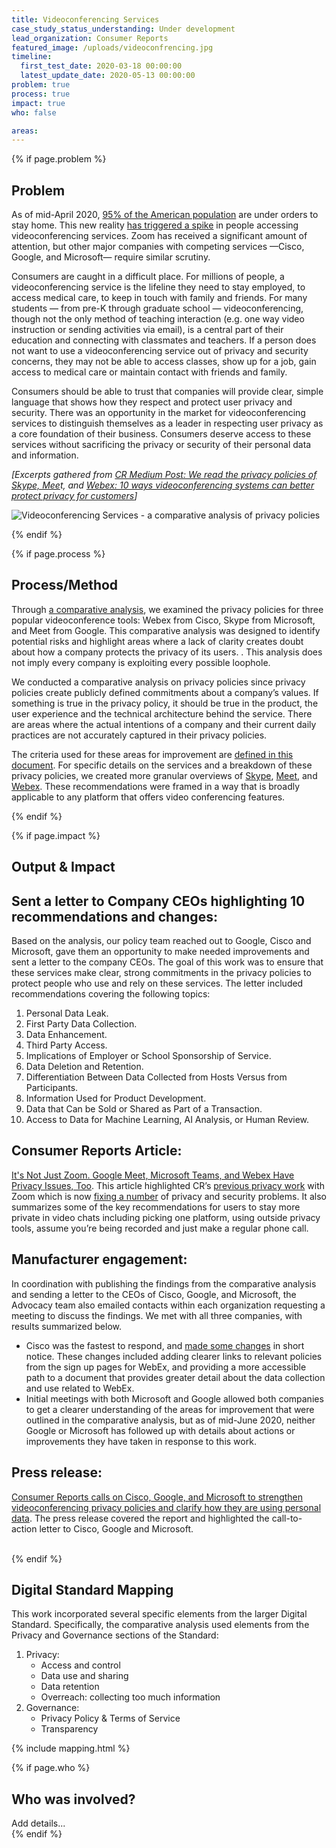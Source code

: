 ```yaml
---
title: Videoconferencing Services
case_study_status_understanding: Under development
lead_organization: Consumer Reports
featured_image: /uploads/videoconfrencing.jpg
timeline:
  first_test_date: 2020-03-18 00:00:00
  latest_update_date: 2020-05-13 00:00:00
problem: true
process: true
impact: true
who: false

areas:
---
```



{% if page.problem %}
<section>
  <div class="container">
    <div class="row">
      <div class="col-12 col-lg-4 text-lg-right ">
        <div class="sticky-top">
          <h2 class="editable h1">Problem</h2>
          <div class="editable"></div>
        </div>
      </div>
      <div class="col-12 col-lg-8 ">
        <div class="editable mt-3">
    <p>As of mid-April 2020, <a target="_blank" rel="noopener"
    href="https://www.nytimes.com/interactive/2020/us/coronavirus-stay-at-home-order.html">95%
    of the American population</a> are under orders to stay home. This new
    reality <a target="_blank" rel="noopener"
    href="https://www.appannie.com/en/insights/market-data/video-conferencing-apps-surge-coronavirus/">has
    triggered a spike</a> in people accessing videoconferencing services. Zoom
    has received a significant amount of attention, but other major companies
    with competing services &mdash;Cisco, Google, and Microsoft&mdash; require
    similar scrutiny.</p><p>Consumers are caught in a difficult place. For
    millions of people, a videoconferencing service is the lifeline they need to
    stay employed, to access medical care, to keep in touch with family and
    friends. For many students &mdash; from pre-K through graduate school
    &mdash; videoconferencing, though not the only method of teaching
    interaction (e.g. one way video instruction or sending activities via
    email), is a central part of their education and connecting with classmates
    and teachers. If a person does not want to use a videoconferencing service
    out of privacy and security concerns, they may not be able to access
    classes, show up for a job, gain access to medical care or maintain contact
    with friends and family.</p><p>Consumers should be able to trust that
    companies will provide clear, simple language that shows how they respect
    and protect user privacy and security. There was an opportunity in the
    market for videoconferencing services to distinguish themselves as a leader
    in respecting user privacy as a core foundation of their business. Consumers
    deserve access to these services without sacrificing the privacy or security
    of their personal data and information.&nbsp;</p><p><em>[Excerpts gathered
    from <a target="_blank" rel="noopener"
    href="https://medium.com/cr-digital-lab/skype-meet-webex-videoconference-privacy-845bc8360fd3">CR
    Medium Post: We read the privacy policies of Skype, Mee</a>t, and <a
    target="_blank" rel="noopener"
    href="https://medium.com/cr-digital-lab/skype-meet-webex-videoconference-privacy-845bc8360fd3">Webex:
    10 ways videoconferencing systems can better protect privacy for
    customers</a>]</em></p>
    <p>
      <img src="/uploads/mapping-01-inline.png" alt="Videoconferencing Services - a comparative analysis of privacy policies"/>
    </p>
        </div>
      </div>
    </div>
  </div>
</section>
{% endif %}

{% if page.process %}
<section class="bg-grey">
  <div class="container">
    <div class="row">
      <div class="col-12 col-lg-4 text-lg-right">
        <div class="sticky-top">
          <h2 class="editable h1">Process/Method</h2>
          <div class="editable"></div>
        </div>
      </div>
      <div class="col-12 col-lg-8">
        <div class="editable mt-3">
    <p>Through <a target="_blank" rel="noopener"
    href="https://medium.com/cr-digital-lab/skype-meet-webex-videoconference-privacy-845bc8360fd3">a
    comparative analysis</a>, we examined the privacy policies for three popular
    videoconference tools: Webex from Cisco, Skype from Microsoft, and Meet from
    Google. This comparative analysis was designed to identify potential risks
    and highlight areas where a lack of clarity creates doubt about how a
    company protects the privacy of its users. . This analysis does not imply
    every company is exploiting every possible loophole.&nbsp;</p><p>We
    conducted a comparative analysis on privacy policies since privacy policies
    create publicly defined commitments about a company&rsquo;s values. If
    something is true in the privacy policy, it should be true in the product,
    the user experience and the technical architecture behind the service. There
    are areas where the actual intentions of a company and their current daily
    practices are not accurately captured in their privacy policies.</p><p>The
    criteria used for these areas for improvement are <a target="_blank"
    rel="noopener"
    href="https://medium.com/cr-digital-lab/comparative-analysis-rubric-2d999ed0fa69">defined
    in this document</a>. For specific details on the services and a breakdown
    of these privacy policies, we created more granular overviews of <a
    target="_blank" rel="noopener"
    href="https://medium.com/cr-digital-lab/skype-teams-microsoft-policy-review-299bd1403c4b">Skype</a>,
    <a target="_blank" rel="noopener"
    href="https://medium.com/cr-digital-lab/meet-duo-hangout-google-policy-review-deae151cd773">Meet</a>,
    and <a target="_blank" rel="noopener"
    href="https://medium.com/cr-digital-lab/webex-cisco-policy-review-3608a1eafddf">Webex</a>.
    These recommendations were framed in a way that is broadly applicable to any
    platform that offers video conferencing features.&nbsp;</p>
        </div>
      </div>
    </div>
  </div>
</section>
{% endif %}

{% if page.impact %}
<section>
  <div class="container">
    <div class="row">
      <div class="col-12 col-lg-4 text-lg-right">
        <div class="sticky-top">
          <h2 class="editable h1">Output & Impact</h2>
          <div class="editable"></div>
        </div>
      </div>
      <div class="col-12 col-lg-8">
        <div class="editable mt-3">
    <h2>Sent a letter to Company CEOs highlighting 10 recommendations and
    changes:</h2><p>Based on the analysis, our policy team reached out to
    Google, Cisco and Microsoft, gave them an opportunity to make needed
    improvements and sent a letter to the company CEOs. The goal of this work
    was to ensure that these services make clear, strong commitments in the
    privacy policies to protect people who use and rely on these services. The
    letter included recommendations covering the following
    topics:&nbsp;</p><ol><li>Personal Data Leak.</li><li>First Party Data
    Collection.</li><li>Data Enhancement.</li><li>Third Party
    Access.</li><li>Implications of Employer or School Sponsorship of
    Service.</li><li>Data Deletion and Retention.</li><li>Differentiation
    Between Data Collected from Hosts Versus from
    Participants.</li><li>Information Used for Product Development.</li><li>Data
    that Can be Sold or Shared as Part of a Transaction.</li><li>Access to Data
    for Machine Learning, AI Analysis, or Human Review.</li></ol><h2>Consumer
    Reports Article:</h2><p><a target="_blank" rel="noopener"
    href="https://www.consumerreports.org/video-conferencing-services/videoconferencing-privacy-issues-google-microsoft-webex/">It's
    Not Just Zoom. Google Meet, Microsoft Teams, and Webex Have Privacy Issues,
    Too</a>. This article highlighted CR&rsquo;s <a target="_blank"
    rel="noopener"
    href="https://www.consumerreports.org/video-conferencing-services/zoom-teleconferencing-privacy-concerns/">previous
    privacy work</a> with Zoom which is now <a target="_blank" rel="noopener"
    href="https://www.consumerreports.org/video-conferencing-services/zoom-updates-user-privacy-security/">fixing
    a number</a> of privacy and security problems. It also summarizes some of
    the key recommendations for users to stay more private in video chats
    including picking one platform, using outside privacy tools, assume
    you&rsquo;re being recorded and just make a regular phone
    call.</p><h2>Manufacturer engagement:&nbsp;</h2><p>In coordination with
    publishing the findings from the comparative analysis and sending a letter
    to the CEOs of Cisco, Google, and Microsoft, the Advocacy team also emailed
    contacts within each organization requesting a meeting to discuss the
    findings. We met with all three companies, with results summarized
    below.</p><ul><li>Cisco was the fastest to respond, and <a target="_blank"
    rel="noopener"
    href="https://www.consumerreports.org/video-conferencing-services/cisco-clarifies-privacy-policy-for-webex-videoconferencing/">made
    some changes</a> in short notice. These changes included adding clearer
    links to relevant policies from the sign up pages for WebEx, and providing a
    more accessible path to a document that provides greater detail about the
    data collection and use related to WebEx.</li><li>Initial meetings with both
    Microsoft and Google allowed both companies to get a clearer understanding
    of the areas for improvement that were outlined in the comparative analysis,
    but as of mid-June 2020, neither Google or Microsoft has followed up with
    details about actions or improvements they have taken in response to this
    work.</li></ul><h2>Press release:</h2><p><a target="_blank" rel="noopener"
    href="https://advocacy.consumerreports.org/press_release/consumer-reports-calls-on-cisco-google-and-microsoft-to-strengthen-privacy-policies-and-clarify-how-they-are-using-personal-data/">Consumer
    Reports calls on Cisco, Google, and Microsoft to strengthen
    videoconferencing privacy policies and clarify how they are using personal
    data</a>. The press release covered the report and highlighted the
    call-to-action letter to Cisco, Google and Microsoft.<br />&nbsp;</p>
        </div>
      </div>
    </div>
  </div>
</section>
{% endif %}


<section class="bg-grey">
  <div class="container">
    <div class="row">
      <div class="col-12 col-lg-4 text-lg-right">
        <div class="sticky-top">
          <h2 class="editable h1">Digital Standard Mapping</h2>
          <div class="editable"></div>
        </div>
      </div>
      <div class="col-12 col-lg-8">
        <div class="editable mt-3">
    <p>This work incorporated several specific elements from the larger Digital
    Standard. Specifically, the comparative analysis used elements from the
    Privacy and Governance sections of the
    Standard:</p><ol><li>Privacy:<ul><li>Access and control</li><li>Data use and
    sharing</li><li>Data retention</li><li>Overreach: collecting too much
    information</li></ul></li><li>Governance:<ul><li>Privacy Policy &amp; Terms
    of Service</li><li>Transparency</li></ul></li></ol>
        </div>
      </div>
    </div>
    {% include mapping.html %}
  </div>
</section>


{% if page.who %}
  <section>
    <div class="container">
      <div class="row">
        <div class="col-12 col-lg-4 text-lg-right">
          <h2 class="editable h1">Who was involved?</h2>
          <div class="editable"></div>
        </div>
        <div class="col-12 col-lg-8">
          <div class="editable mt-3">
            Add details...
          </div>
        </div>
      </div>
    </div>
  </section>
{% endif %}